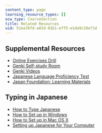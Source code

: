 ```yaml
---
content_type: page
learning_resource_types: []
ocw_type: CourseSection
title: Related Resources
uid: 51ea76fd-a83d-92b1-eff5-e1da9c28e71d
---
```


Supplemental Resources
----------------------

*   [Online Exercises Drill](http://web.mit.edu/21f.501/www/review.html)
*   [Genki Self-study Room](http://genki.japantimes.co.jp/self_en)
*   [Genki Videos](http://genki.japantimes.co.jp/self/genki-movie)
*   [Japanese Language Proficiency Test](http://www.jlpt.jp/e/)
*   [Japan Foundation: Learning Materials](https://www.jpf.go.jp/e/project/japanese/education/resource/index.html)

Typing in Japanese
------------------

*   [How to Type Japanese](https://www.coscom.co.jp/learnjapanese801/index.html)
*   [How to Set up in Windows](http://www.coscom.co.jp/learnjapanese801/install_ime.html)
*   [How to Set up in Mac OS X](https://redcocoon.org/cab/mysoft.html)
*   [Setting up Japanese for Your Computer](http://www.guidetojapanese.org/learn/resources/setup)